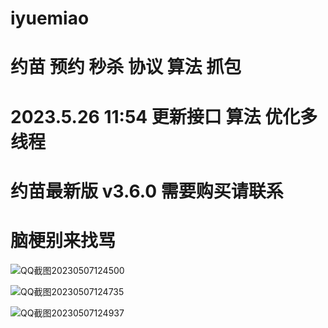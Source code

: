# iyuemiao
# 约苗 预约 秒杀 协议 算法 抓包 
# 2023.5.26 11:54 更新接口 算法 优化多线程
# 约苗最新版 v3.6.0 需要购买请联系
# 脑梗别来找骂 
![QQ截图20230507124500](https://user-images.githubusercontent.com/38068634/236658098-05c84a83-abcd-4e97-b5dd-736e0272494f.png)


![QQ截图20230507124735](https://user-images.githubusercontent.com/38068634/236658178-6612067a-4af8-4d5d-bc66-4b0a0670731d.png)

![QQ截图20230507124937](https://user-images.githubusercontent.com/38068634/236658233-2cbfcdbd-d622-4998-9543-9191ebb151b4.png)
